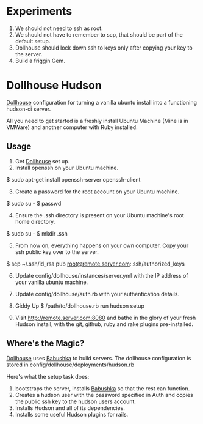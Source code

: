 # Experiments

1. We should not need to ssh as root.
2. We should not have to remember to scp, that should be part of the default setup.
3. Dollhouse should lock down ssh to keys only after copying your key to the server.
4. Build a friggin Gem.


# Dollhouse Hudson

[Dollhouse](http://github.com/geelen/dollhouse) configuration for turning a vanilla ubuntu install into a functioning hudson-ci server.

All you need to get started is a freshly install Ubuntu Machine (Mine is in VMWare) and another computer with Ruby installed.

## Usage

1. Get [Dollhouse](http://github.com/geelen/dollhouse) set up.
2. Install openssh on your Ubuntu machine.

  $ sudo apt-get install openssh-server openssh-client
  
3. Create a password for the root account on your Ubuntu machine. 

  $ sudo su -
  $ passwd
  
4. Ensure the .ssh directory is present on your Ubuntu machine's root home directory.

  $ sudo su -
  $ mkdir .ssh
  
5. From now on, everything happens on your own computer. Copy your ssh public key over to the server.

  $ scp ~/.ssh/id_rsa.pub root@remote.server.com:.ssh/authorized_keys
  
6. Update config/dollhouse/instances/server.yml with the IP address of your vanilla ubuntu machine.

7. Update config/dollhouse/auth.rb with your authentication details.

8. Giddy Up
  $ /path/to/dollhouse.rb run hudson setup
  
9. Visit http://remote.server.com:8080 and bathe in the glory of your fresh Hudson install, with the git, github, ruby and rake plugins pre-installed.

## Where's the Magic?

[Dollhouse](http://github.com/geelen/dollhouse) uses [Babushka](http://github.com/benhoskings/babushka) to build servers. The dollhouse configuration is stored in config/dollhouse/deployments/hudson.rb

Here's what the setup task does:

1. bootstraps the server, installs [Babushka](http://github.com/benhoskings/babushka) so that the rest can function.
2. Creates a hudson user with the password specified in Auth and copies the public ssh key to the hudson users account.
3. Installs Hudson and all of its dependencies.
4. Installs some useful Hudson plugins for rails.
